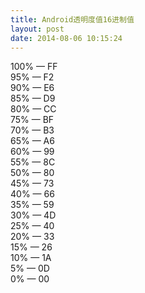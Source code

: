 ```yaml
---
title: Android透明度值16进制值 
layout: post
date: 2014-08-06 10:15:24
---
```


100% — FF   
95% — F2   
90% — E6   
85% — D9   
80% — CC   
75% — BF   
70% — B3   
65% — A6   
60% — 99   
55% — 8C   
50% — 80   
45% — 73   
40% — 66   
35% — 59   
30% — 4D   
25% — 40   
20% — 33   
15% — 26   
10% — 1A   
5% — 0D   
0% — 00   

